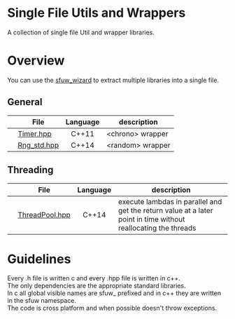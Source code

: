 # Single File Utils and Wrappers
A collection of single file Util and wrapper libraries.

# Overview
You can use the [sfuw_wizard](sfuw/sfuw_wizard.py) to extract multiple libraries into a single file.
## General
|   | File                                              | Language  | description
|---| ------------------------------------------------- |:---------:| -----------
|   | [Timer.hpp](sfuw/general/Timer.hpp)               | C++11     | \<chrono> wrapper
|   | [Rng_std.hpp](sfuw/general/Rng_std.hpp)           | C++14     | \<random> wrapper

## Threading
|   | File                                              | Language  | description
|---| ------------------------------------------------- |:---------:| -----------
|   | [ThreadPool.hpp](sfuw/Threading/ThreadPool.hpp)   | C++14     | execute lambdas in parallel and get the return value at a later point in time without reallocating the threads


# Guidelines
Every .h file is written c and every .hpp file is written in c++.\
The only dependencies are the appropriate standard libraries.\
In c all global visible names are sfuw_ prefixed and in c++ they are written in the sfuw namespace.\
The code is cross platform and  when possible doesn't throw exceptions.
